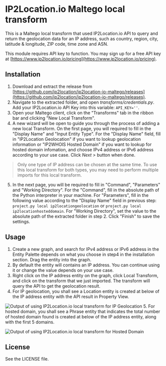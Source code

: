 # IP2Location.io Maltego local transform


This is a Maltego local transform that used IP2Location.io API to query and return the geolocation data for an IP address, such as country, region, city, latitude & longitude, ZIP code, time zone and ASN.

This module requires API key to function. You may sign up for a free API key at [https://www.ip2location.io/pricing](https://www.ip2location.io/pricing).  

## Installation

 1. Download and extract the release from [https://github.com/ip2location/ip2location-io-maltego/releases](https://github.com/ip2location/ip2location-io-maltego/releases).
 2. Navigate to the extracted folder, and open *transforms/credentials.py*. Add your IP2Location.io API Key into this variable: `API_KEY=''`.
 3. Open your Maltego client, click on the "Transforms" tab in the ribbon bar and clicking "New Local Transform".
 4. A new wizard will be open to guide you through the process of adding a new local Transform. On the first page, you will required to fill in the "Display Name" and "Input Entity Type". For the "Display Name" field, fill in "IP2Location Geolocation" if you want to lookup geolocation information or "IP2WHOIS Hosted Domain" if you want to lookup for hosted domain infomation, and choose IPv4 address or IPv6 address according to your use case. Click *Next >* button when done.
 
> Only one type of IP address can be chosen at the same time. To use this local transform for both types, you may need to perform multiple imports for this local transform.

 5. In the next page, you will be required to fill in "Command", "Parameters" and "Working Directory". For the "Command", fill in the absolute path of the Python interpreter in your machine. For "Parameters", fill in the following value according to the "Display Name" field in previous step: `project.py local ip2locationgeolocation` or `project.py local ip2locationhosteddomain`. For "Working Directory", set the value to the absolute path of the extracted folder in step 2. Click "Finish" to save the settings.


## Usage

 1. Create a new graph, and search for IPv4 address or IPv6 address in the Entity Palette depends on what you choose in step4 in the installation section. Drag the entity into the graph.
 2. By default the entity will contains an IP address. You can continue using it or change the value depends on your use case.
 3. Right click on the IP address entity on the graph, click Local Transform, and click on the transform that we just imported. The transform will query the API to get the geolocation result.
 4. For IP geolocation, you shall see a Location entity is created at below of the IP address entity with the API result in Property View.

![Output of using IP2Location.io local transform for IP Geolocation](https://cdn.ip2location.io/assets/img/integrations/maltego-output.png)
5. For hosted domain, you shall see a Phrase entity that indicates the total number of hosted domain found is created at below of the IP address entity, along with the first 5 domains.

![Output of using IP2Location.io local transform for Hosted Domain](https://cdn.ip2whois.com/assets/img/maltego-output-hosteddomain.png)

## License

See the LICENSE file.